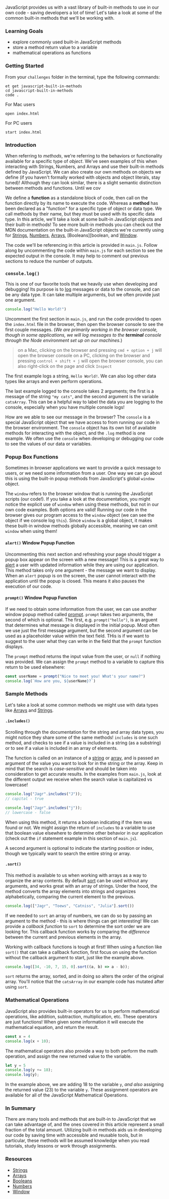 JavaScript provides us with a vast library of built-in methods to use in our own code - saving developers a lot of time! Let's take a look at some of the common built-in methods that we'll be working with.

### Learning Goals

- explore commonly used built-in JavaScript methods
- store a method return value to a variable
- mathematical operations as functions

### Getting Started

From your `challenges` folder in the terminal, type the following commands:

```no-highlight
et get javascript-built-in-methods
cd javascript-built-in-methods
code .
```

For Mac users

```no-highlight
open index.html
```

For PC users

```no-highlight
start index.html
```

### Introduction

When referring to _methods_, we're referring to the behaviors or functionality available for a specific type of _object_. We've seen examples of this when interacting with Strings, Numbers, and Arrays and use their built-in methods defined by JavaScript. 
We can also create our own methods on objects we define (if you haven't formally worked with objects and object literals, stay tuned)! Although they can look similar, there is a slight semantic distinction between methods and functions. Until we cov

We define a **function** as a standalone block of code, then call on the function directly by its name to execute the code. Whereas a **method** has been declared as a "function" for a specific type of object or data type. We call methods by their name, but they must be used with its specific data type. 
In this article, we'll take a look at some built-in JavaScript objects and their built-in methods! To see more built-in methods you can check out the MDN documentation on the built-in JavaScript objects we're currently using for [Strings][string], [Numbers][number], [Arrays][array], [Booleans][boolean, and [Window][window].

The code we'll be referencing in this article is provided in `main.js`. Follow along by uncommenting the code within `main.js` for each section to see the expected output in the console. It may help to comment out previous sections to reduce the number of outputs.

### `console.log()`

This is one of our favorite tools that we heavily use when developing and debugging! Its purpose is to [log][console.log] messages or data to the console, and can be any data type. It can take multiple arguments, but we often provide just one argument.

```js
console.log("Hello World!")
```

Uncomment the first section in `main.js`, and run the code provided to open the `index.html` file in the browser, then open the browser console to see the first couple messages. (_We are primarily working in the browser console, though in some applications, we will log messages to the **terminal** console through the Node environment set up on our machines_.)

> on a Mac, clicking on the browser and pressing `cmd + option + j` will open the browser console on a PC, clicking on the browser and pressing `control + shift + j` will open the browser console, you can also right-click on the page and click `Inspect`

The first example logs a string, `Hello World!`. We can also log other data types like arrays and even perform operations.

The last example logged to the console takes 2 arguments; the first is a message of the string `"my cats"`, and the second argument is the variable `catsArray`. This can be a helpful way to label the data you are logging to the console, especially when you have multiple console logs!

How are we able to see our message in the browser? The `console` is a special JavaScript object that we have access to from running our code in the browser environment. The `console` object has its own list of available methods for interacting with the object, and the `.log` method is one example. We often use the `console` when developing or debugging our code to see the values of our data or variables.

### Popup Box Functions

Sometimes in browser applications we want to provide a quick message to users, or we need some information from a user. One way we can go about this is using the built-in popup methods from JavaScript's global `window` object.

The `window` refers to the browser window that is running the JavaScript scripts (our code!). If you take a look at the documentation, you might notice the explicit use of `window` when using these methods, but not in our own code examples. Both options are valid! Running our code in the browser gives our program access to the `window` object (we can see the object if we console log `this`). Since `window` is a global object, it makes these built-in window methods globally accessible, meaning we can omit `window` when using them!

#### `alert()` Window Popup Function

Uncommenting this next section and refreshing your page should trigger a popup box appear on the screen with a new message! This is a great way to [alert][alert] a user with updated information while they are using our application. This method takes only one argument - the message we want to display. When an `alert` popup is on the screen, the user cannot interact with the application until the popup is closed. This means it also pauses the execution of our code.

#### `prompt()` Window Popup Function

If we need to obtain some information from the user, we can use another window popup method called [prompt][prompt]. `prompt` takes two arguments, the second of which is optional. The first, e.g. `prompt("hello")`, is an arguent that determines what message is displayed in the initial popup. Most often we use just the first message argument, but the second argument can be used as a placeholder value within the text field. THis is if we want to suggest to the user what they can write in the field that the `prompt` function displays.

The `prompt` method returns the input value from the user, or `null` if nothing was provided. We can assign the `prompt` method to a variable to capture this return to be used elsewhere:

```js
const userName = prompt("Nice to meet you! What's your name?")
console.log(`How are you, ${userName}?`)
```

### Sample Methods

Let's take a look at some common methods we might use with data types like [Arrays][array] and [Strings][string].

#### `.includes()`

Scrolling through the documentation for the string and array data types, you might notice they share some of the same methods! `includes` is one such method, and checks to see if a value is included in a string (as a substring) or to see if a value is included in an array of elements.

The function is called on an instance of a [string][string-includes] or [array][array-includes], and is passed an argument of the value you want to look for in the string or the array. Keep in mind that the search is _case-sensitive_ and should be taken into consideration to get accurate results. In the examples from `main.js`, look at the different output we receive when the search value is capitalized vs lowercase!

```js
console.log("Jagr".includes("J"));
// capital - true

console.log("Jagr".includes("j"));
// lowercase - false
```

When using this method, it returns a boolean indicating if the item was found or not. We might assign the return of `includes` to a variable to use that boolean value elsewhere to determine other behavior in our application (check out the `if` statement example in this section of `main.js`).

A second argument is optional to indicate the starting position or index, though we typically want to search the entire string or array.

#### `.sort()`

This method is available to us when working with arrays as a way to organize the array contents. By default [sort][sort] can be used without any arguments, and works great with an array of strings. Under the hood, the method converts the array elements into strings and organizes alphabetically, comparing the current element to the previous.

```js
console.log(["Jagr", "Toews", "Catniss", "Julia"].sort())
```

If we needed to `sort` an array of numbers, we can do so by passing an argument to the method - this is where things can get interesting! We can provide a _callback function_ to `sort` to determine the sort order we are looking for. This callback function works by comparing the _difference_ between the current and previous elements in the array.

Working with callback functions is tough at first! When using a function like `sort()` that can take a callback function, first focus on using the function without the callback argument to start, just like the example above.

```js
console.log([34, -10, 7, 15, 0].sort((a, b) => a - b));
```

`sort` returns the array, sorted, and in doing so alters the order of the original array. You'll notice that the `catsArray` in our example code has mutated after using `sort`.

### Mathematical Operations

JavaScript also provides built-in operators for us to perform mathematical operations, like addition, subtraction, multiplication, etc. These operators are just functions! When given some information it will execute the mathematical equation, and return the result.

```js
const x = 4
console.log(x + 10);
```

The mathematical operators also provide a way to both perform the math operation, and assign the new returned value to the variable.

```js
let y = 5
console.log(y += 18);
console.log(y);
```

In the example above, we are adding 18 to the variable `y`, _and also_ assigning the returned value (23) to the variable `y`. These assignment operators are available for all of the JavaScript Mathematical Operations.

### In Summary

There are many tools and methods that are built-in to JavaScript that we can take advantage of, and the ones covered in this article represent a small fraction of the total amount. 
Utilizing built-in methods aids us in developing our code by saving time with accessible and reusable tools, but in particular, these methods will be assumed knowledge when you read tutorials, study lessons or work through assignments. 

### Resources

- [Strings][string]
- [Arrays][array]
- [Booleans][boolean]
- [Numbers][number]
- [Window][window]

[window]: https://developer.mozilla.org/en-US/docs/Web/API/Window
[console.log]: https://developer.mozilla.org/en-US/docs/Web/API/console/log
[alert]: https://developer.mozilla.org/en-US/docs/Web/API/Window/alert
[prompt]: https://developer.mozilla.org/en-US/docs/Web/API/Window/prompt

[string]: https://developer.mozilla.org/en-US/docs/Web/JavaScript/Reference/Global_Objects/String
[array]: https://developer.mozilla.org/en-US/docs/Web/JavaScript/Reference/Global_Objects/Array
[number]: https://developer.mozilla.org/en-US/docs/Web/JavaScript/Reference/Global_Objects/number
[boolean]: https://developer.mozilla.org/en-US/docs/Web/JavaScript/Reference/Global_Objects/boolean

[string-includes]: https://developer.mozilla.org/en-US/docs/Web/JavaScript/Reference/Global_Objects/String/includes
[array-includes]: https://developer.mozilla.org/en-US/docs/Web/JavaScript/Reference/Global_Objects/Array/includes
[sort]: https://developer.mozilla.org/en-US/docs/Web/JavaScript/Reference/Global_Objects/Array/sort

